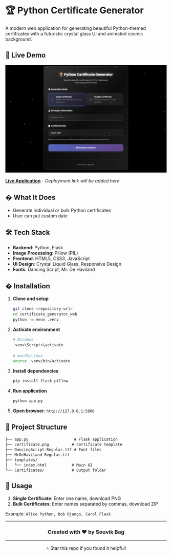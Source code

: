 # 🏆 Python Certificate Generator

A modern web application for generating beautiful Python-themed certificates with a futuristic crystal glass UI and animated cosmic background.

## 🚀 Live Demo
![alt text](image.png)

**[Live Application](https://your-deployment-link.com)** - *Deployment link will be added here*

## � What It Does

- Generate individual or bulk Python certificates
- User can put custom date


## 🛠 Tech Stack

- **Backend**: Python, Flask
- **Image Processing**: Pillow (PIL)
- **Frontend**: HTML5, CSS3, JavaScript
- **UI Design**: Crystal Liquid Glass, Responsive Design
- **Fonts**: Dancing Script, Mr. De Haviland

## � Installation

1. **Clone and setup**
   ```bash
   git clone <repository-url>
   cd certificate_generator_web
   python -m venv .venv
   ```

2. **Activate environment**
   ```bash
   # Windows
   .venv\Scripts\activate
   
   # macOS/Linux
   source .venv/bin/activate
   ```

3. **Install dependencies**
   ```bash
   pip install flask pillow
   ```

4. **Run application**
   ```bash
   python app.py
   ```

5. **Open browser**: `http://127.0.0.1:5000`

## 📁 Project Structure

```
├── app.py                    # Flask application
├── certificate.png          # Certificate template
├── DancingScript-Regular.ttf # Font files
├── MrDeHaviland-Regular.ttf
├── templates/
│   └── index.html           # Main UI
└── Certificates/            # Output folder
```

## 🎯 Usage

1. **Single Certificate**: Enter one name, download PNG
2. **Bulk Certificates**: Enter names separated by commas, download ZIP

Example: `Alice Python, Bob Django, Carol Flask`

---
<div align="center">

### Created with ❤️ by **Souvik Bag**

---

⭐ Star this repo if you found it helpful!
</div>
